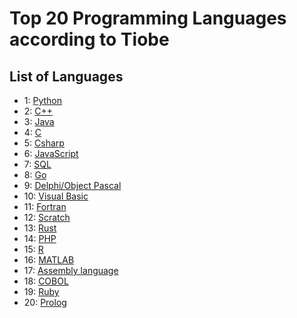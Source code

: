 # Top 20 Programming Languages according to Tiobe

## List of Languages

- 1: [Python](python.md)
- 2: [C++](c++.md)
- 3: [Java](java.md)
- 4: [C](c.md)
- 5: [Csharp](csharp.md)
- 6: [JavaScript](javascript.md)
- 7: [SQL](sql.md)
- 8: [Go](go.md)
- 9: [Delphi/Object Pascal](delphi_object_pascal.md)
- 10: [Visual Basic](visual_basic.md)
- 11: [Fortran](fortran.md)
- 12: [Scratch](scratch.md)
- 13: [Rust](rust.md)
- 14: [PHP](php.md)
- 15: [R](r.md)
- 16: [MATLAB](matlab.md)
- 17: [Assembly language](assembly_language.md)
- 18: [COBOL](cobol.md)
- 19: [Ruby](ruby.md)
- 20: [Prolog](prolog.md)
